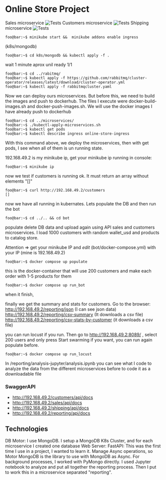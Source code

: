 # Online Store Project



Sales microservice ![Tests](https://github.com/gnm3000/coding-online-store/actions/workflows/sales.yml/badge.svg)
Customers microservice ![Tests](https://github.com/gnm3000/coding-online-store/actions/workflows/customers.yml/badge.svg)
Shipping microservice ![Tests](https://github.com/gnm3000/coding-online-store/actions/workflows/shipping.yml/badge.svg)

```console
foo@bar:~$ minikube start &&  minikube addons enable ingress

```


(k8s/mongodb)

```console
foo@bar:~$ cd k8s/mongodb && kubectl apply -f . 

```
wait 1 minute aprox unil ready 1/1

```console
foo@bar:~$ cd ../rabitmq/ 
foo@bar:~$ kubectl apply -f https://github.com/rabbitmq/cluster-operator/releases/latest/download/cluster-operator.yml
foo@bar:~$ kubectl apply -f rabbitmqcluster.yaml

```
Now we can deploy ours microservices. But before this, we need to build the images and push to dockerhub.
The files I execute were  docker-build-images.sh and docker-push-images.sh.
We will use the docker images I have already push to dockerhub


```console
foo@bar:~$ cd ../microservices/
foo@bar:~$ ./kubectl-apply-microservices.sh 
foo@bar:~$ kubectl get pods
foo@bar:~$ kubectl describe ingress online-store-ingress

```
With this command above, we deploy the microservices, then with get pods, I see when all of them is un running state.


192.168.49.2 is my minikube ip, get your minikube ip running in console:

```console
foo@bar:~$ minikube ip 

```

now we test if customers is running ok. It must return an array without elements "[]"

```console
foo@bar:~$ curl http://192.168.49.2/customers
[]
```

now we have all running in kubernates. Lets populate the DB and then run the bot

```console
foo@bar:~$ cd ../.. && cd bot
```

populate delete DB data and upload again using API sales and customers microservices.
I load 1000 customers with random wallet_usd and products to catalog store.

Attention => get your minikube IP and *edit* (bot/docker-compose.yml) with your IP (mine is 192.168.49.2)

```console
foo@bar:~$ docker compose up populate
```

this is the docker-container that will use 200 customers and make each order with 1-5 products for them

```console
foo@bar:~$ docker compose up run_bot
```
when it finish,


finally we get the summary and stats for customers. Go to the browser:
http://192.168.49.2/reporting/json (I can see json data)
http://192.168.49.2/reporting/csv-summary (It downloads a csv file)
http://192.168.49.2/reporting/csv-stats-by-customer (it downloads a csv file)


you can run locust
if you run. Then go to http://192.168.49.2:8089/ , select 200 users and only press Start swarming
if you want, you can run again populate before.

```console
foo@bar:~$ docker compose up run_locust
```



In /reporting/analysis-jupyter/analysis.ipynb you can see what I code to analyze the data from the different microservices before to code it as a downloadable file

### SwaggerAPI
- http://192.168.49.2/customers/api/docs
- http://192.168.49.2/sales/api/docs
- http://192.168.49.2/shipping/api/docs
- http://192.168.49.2/reporting/api/docs

## Technologies

DB Motor: I use MongoDB. I setup a MongoDB K8s Cluster, and for each microservice I created one database
Web Server: FastAPI: This was the first time I use in a project, I wanted to learn it. Manage Async operations, so Motor MongoDB is the library to use with MongoDB as Async. For background processes, I worked with PyMongo directly.
I used Jupyter notebook to analyze and put all together the reporting process. Then I put to work this in a microservice separated "reporting".

